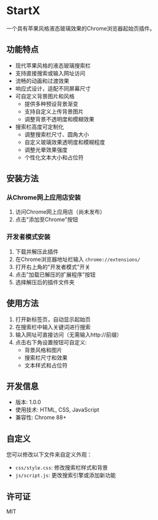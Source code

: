 # StartX

一个具有苹果风格液态玻璃效果的Chrome浏览器起始页插件。

## 功能特点

- 现代苹果风格的液态玻璃搜索栏
- 支持直接搜索或输入网址访问
- 流畅的动画和过渡效果
- 响应式设计，适配不同屏幕尺寸
- 可自定义背景图片和风格
  - 提供多种预设背景渐变
  - 支持自定义上传背景图片
  - 调整背景不透明度和模糊效果
- 搜索栏高度可定制化
  - 调整搜索栏尺寸、圆角大小
  - 自定义玻璃效果透明度和模糊程度
  - 调整光晕效果强度
  - 个性化文本大小和占位符

## 安装方法

### 从Chrome网上应用店安装

1. 访问Chrome网上应用店（尚未发布）
2. 点击"添加至Chrome"按钮

### 开发者模式安装

1. 下载并解压此插件
2. 在Chrome浏览器地址栏输入 `chrome://extensions/`
3. 打开右上角的"开发者模式"开关
4. 点击"加载已解压的扩展程序"按钮
5. 选择解压后的插件文件夹

## 使用方法

1. 打开新标签页，自动显示起始页
2. 在搜索栏中输入关键词进行搜索
3. 输入网址可直接访问（无需输入http://前缀）
4. 点击右下角设置按钮可自定义:
   - 背景风格和图片
   - 搜索栏尺寸和效果
   - 文本样式和占位符

## 开发信息

- 版本: 1.0.0
- 使用技术: HTML, CSS, JavaScript
- 兼容性: Chrome 88+

## 自定义

您可以修改以下文件来自定义外观：

- `css/style.css`: 修改搜索栏样式和背景
- `js/script.js`: 更改搜索引擎或添加新功能

## 许可证

MIT 